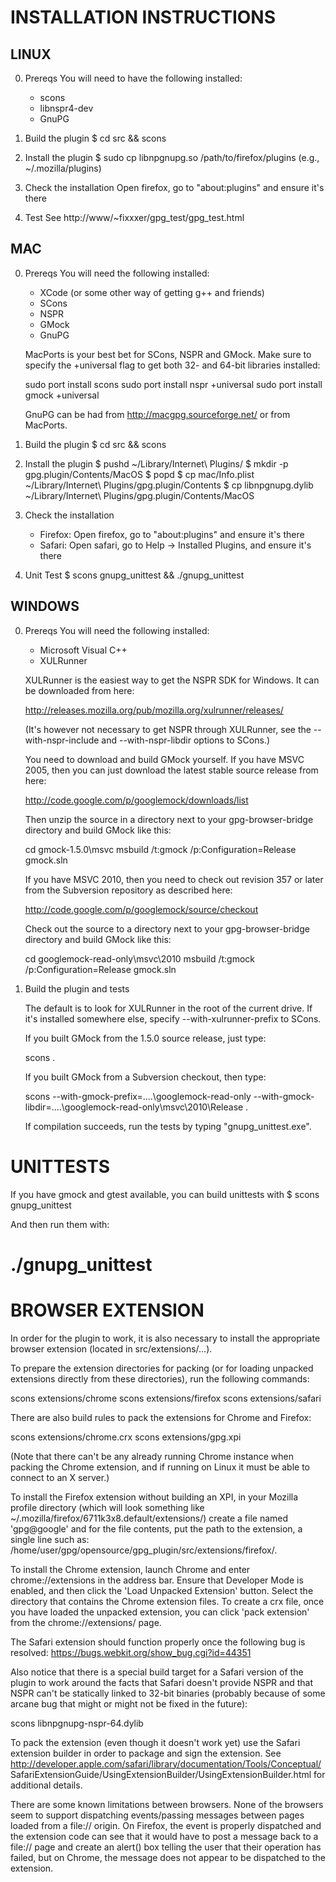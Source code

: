 # INSTALLATION INSTRUCTIONS

## LINUX

0. Prereqs
   You will need to have the following installed:
   - scons
   - libnspr4-dev
   - GnuPG

1. Build the plugin
   $ cd src && scons

2. Install the plugin
   $ sudo cp libnpgnupg.so /path/to/firefox/plugins
   (e.g., ~/.mozilla/plugins)

3. Check the installation
   Open firefox, go to "about:plugins" and ensure it's there

4. Test
   See http://www/~fixxxer/gpg_test/gpg_test.html


## MAC

0. Prereqs
   You will need the following installed:
   - XCode (or some other way of getting g++ and friends)
   - SCons
   - NSPR
   - GMock
   - GnuPG

   MacPorts is your best bet for SCons, NSPR and GMock. Make sure to specify
   the +universal flag to get both 32- and 64-bit libraries installed:

   sudo port install scons
   sudo port install nspr +universal
   sudo port install gmock +universal

   GnuPG can be had from http://macgpg.sourceforge.net/ or from MacPorts.

1. Build the plugin
   $ cd src && scons

2. Install the plugin
   $ pushd ~/Library/Internet\ Plugins/
   $ mkdir -p gpg.plugin/Contents/MacOS
   $ popd
   $ cp mac/Info.plist ~/Library/Internet\ Plugins/gpg.plugin/Contents
   $ cp libnpgnupg.dylib ~/Library/Internet\ Plugins/gpg.plugin/Contents/MacOS

3. Check the installation
   - Firefox:
     Open firefox, go to "about:plugins" and ensure it's there
   - Safari:
     Open safari, go to Help -> Installed Plugins, and ensure it's there

4. Unit Test
   $ scons gnupg_unittest && ./gnupg_unittest


## WINDOWS

0. Prereqs
   You will need the following installed:
   - Microsoft Visual C++
   - XULRunner

   XULRunner is the easiest way to get the NSPR SDK for Windows. It can be
   downloaded from here:

   http://releases.mozilla.org/pub/mozilla.org/xulrunner/releases/

   (It's however not necessary to get NSPR through XULRunner, see the
   --with-nspr-include and --with-nspr-libdir options to SCons.)

   You need to download and build GMock yourself. If you have MSVC 2005, then
   you can just download the latest stable source release from here:

   http://code.google.com/p/googlemock/downloads/list

   Then unzip the source in a directory next to your gpg-browser-bridge
   directory and build GMock like this:

   cd gmock-1.5.0\msvc
   msbuild /t:gmock /p:Configuration=Release gmock.sln

   If you have MSVC 2010, then you need to check out revision 357 or later from
   the Subversion repository as described here:

   http://code.google.com/p/googlemock/source/checkout

   Check out the source to a directory next to your gpg-browser-bridge
   directory and build GMock like this:

   cd googlemock-read-only\msvc\2010
   msbuild /t:gmock /p:Configuration=Release gmock.sln

1. Build the plugin and tests

   The default is to look for XULRunner in the root of the current drive. If
   it's installed somewhere else, specify --with-xulrunner-prefix to SCons.

   If you built GMock from the 1.5.0 source release, just type:

   scons .

   If you built GMock from a Subversion checkout, then type:

   scons --with-gmock-prefix=..\..\googlemock-read-only
         --with-gmock-libdir=..\..\googlemock-read-only\msvc\2010\Release .

   If compilation succeeds, run the tests by typing "gnupg_unittest.exe".


# UNITTESTS

If you have gmock and gtest available, you can build unittests with
  $ scons gnupg_unittest

And then run them with:
  # ./gnupg_unittest

# BROWSER EXTENSION

In order for the plugin to work, it is also necessary to install the
appropriate browser extension (located in src/extensions/...).

To prepare the extension directories for packing (or for loading unpacked
extensions directly from these directories), run the following commands:

scons extensions/chrome
scons extensions/firefox
scons extensions/safari

There are also build rules to pack the extensions for Chrome and Firefox:

scons extensions/chrome.crx
scons extensions/gpg.xpi

(Note that there can't be any already running Chrome instance when packing the
Chrome extension, and if running on Linux it must be able to connect to an X
server.)

To install the Firefox extension without building an XPI, in your
Mozilla profile directory (which will look something like
~/.mozilla/firefox/6711k3x8.default/extensions/) create a file named
'gpg@google' and for the file contents, put the path to the extension, a single
line such as: /home/user/gpg/opensource/gpg_plugin/src/extensions/firefox/.

To install the Chrome extension, launch Chrome and enter chrome://extensions in
the address bar.  Ensure that Developer Mode is enabled, and then click the
'Load Unpacked Extension' button.  Select the directory that contains the
Chrome extension files.  To create a crx file, once you have loaded the
unpacked extension, you can click 'pack extension' from the
chrome://extensions/ page.

The Safari extension should function properly once the following bug is
resolved:
https://bugs.webkit.org/show_bug.cgi?id=44351

Also notice that there is a special build target for a Safari version of the
plugin to work around the facts that Safari doesn't provide NSPR and that NSPR
can't be statically linked to 32-bit binaries (probably because of some arcane
bug that might or might not be fixed in the future):

scons libnpgnupg-nspr-64.dylib

To pack the extension (even though it doesn't work yet) use the Safari
extension builder in order to package and sign the extension.  See
http://developer.apple.com/safari/library/documentation/Tools/Conceptual/
SafariExtensionGuide/UsingExtensionBuilder/UsingExtensionBuilder.html
for additional details.

There are some known limitations between browsers.  None of the browsers
seem to support dispatching events/passing messages between pages loaded
from a file:// origin.  On Firefox, the event is properly dispatched and
the extension code can see that it would have to post a message back to
a file:// page and create an alert() box telling the user that their operation
has failed, but on Chrome, the message does not appear to be dispatched to
the extension.
